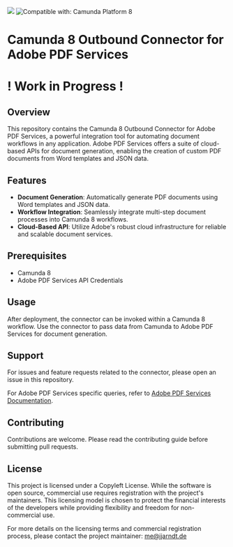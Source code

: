 [![](https://img.shields.io/badge/Lifecycle-Proof%20of%20Concept-blueviolet)](https://github.com/Camunda-Community-Hub/community/blob/main/extension-lifecycle.md#proof-of-concept-)
![Compatible with: Camunda Platform 8](https://img.shields.io/badge/Compatible%20with-Camunda%20Platform%208-0072Ce)


# Camunda 8 Outbound Connector for Adobe PDF Services
# ! Work in Progress !

## Overview
This repository contains the Camunda 8 Outbound Connector for Adobe PDF Services, a powerful integration tool for automating document workflows in any application. Adobe PDF Services offers a suite of cloud-based APIs for document generation, enabling the creation of custom PDF documents from Word templates and JSON data.

## Features
- **Document Generation**: Automatically generate PDF documents using Word templates and JSON data.
- **Workflow Integration**: Seamlessly integrate multi-step document processes into Camunda 8 workflows.
- **Cloud-Based API**: Utilize Adobe's robust cloud infrastructure for reliable and scalable document services.

## Prerequisites
- Camunda 8
- Adobe PDF Services API Credentials

## Usage
After deployment, the connector can be invoked within a Camunda 8 workflow. Use the connector to pass data from Camunda to Adobe PDF Services for document generation.

## Support
For issues and feature requests related to the connector, please open an issue in this repository.

For Adobe PDF Services specific queries, refer to [Adobe PDF Services Documentation](https://www.adobe.com/documentcloud/pdf-services.html).

## Contributing
Contributions are welcome. Please read the contributing guide before submitting pull requests.

## License

This project is licensed under a Copyleft License. While the software is open source, commercial use requires registration with the project's maintainers. This licensing model is chosen to protect the financial interests of the developers while providing flexibility and freedom for non-commercial use.

For more details on the licensing terms and commercial registration process, please contact the project maintainer: me@jjarndt.de


